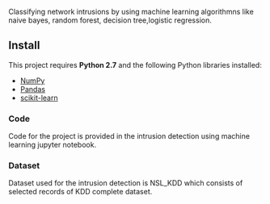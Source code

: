 Classifying network intrusions by using machine learning algorithmns like naive bayes, random forest, decision tree,logistic regression.

## Install
This project requires **Python 2.7** and the following Python libraries installed:

- [NumPy](http://www.numpy.org/)
- [Pandas](http://pandas.pydata.org)
- [scikit-learn](http://scikit-learn.org/stable/)
### Code
Code for the project is provided in the intrusion detection using machine learning jupyter notebook.
### Dataset
Dataset used for the intrusion detection is NSL_KDD which consists of selected records of KDD complete dataset.
